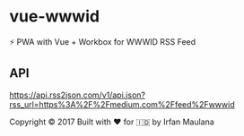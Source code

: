 # vue-wwwid
️️️⚡️ PWA with Vue + Workbox for WWWID RSS Feed

## API

https://api.rss2json.com/v1/api.json?rss_url=https%3A%2F%2Fmedium.com%2Ffeed%2Fwwwid

Copyright © 2017 Built with ❤️ for 🇮🇩 by Irfan Maulana
